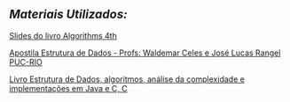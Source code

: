 *Materiais Utilizados:*
---
[Slides do livro Algorithms 4th](https://algs4.cs.princeton.edu/lectures/)

[Apostila Estrutura de Dados - Profs: Waldemar Celes e José Lucas Rangel PUC-RIO](http://www-usr.inf.ufsm.br/~juvizzotto/elc1067-2013b/estrut-dados-pucrio.pdf?authuser=0)

[Livro Estrutura de Dados, algoritmos, análise da complexidade e implementações em Java e C, C](https://github.com/free-educa/books/blob/main/books/Estrutura%20de%20Dados%2C%20algoritmos%2C%20an%C3%A1lise%20da%20complexidade%20e%20implementa%C3%A7%C3%B5es%20em%20Java%20e%20C%2C%20C--.pdf)

